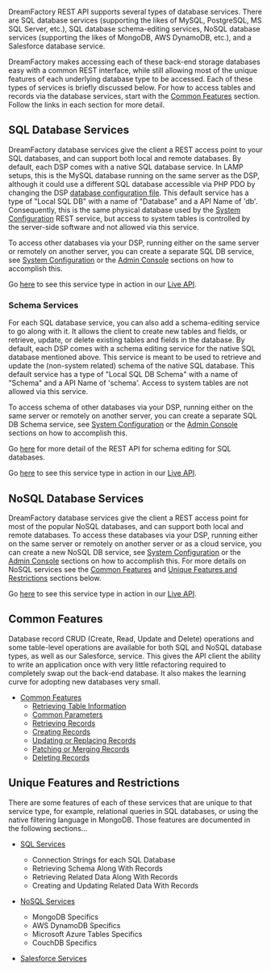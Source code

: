 DreamFactory REST API supports several types of database services. There are SQL database services (supporting the likes of MySQL, PostgreSQL, MS SQL Server, etc.), SQL database schema-editing services, NoSQL database services (supporting the likes of MongoDB, AWS DynamoDB, etc.), and a Salesforce database service.

DreamFactory makes accessing each of these back-end storage databases easy with a common REST interface, while still allowing most of the unique features of each underlying database type to be accessed. Each of these types of services is briefly discussed below. For how to access tables and records via the database services, start with the [Common Features](#common) section. Follow the links in each section for more detail.

## <a name="sql"></a>SQL Database Services

DreamFactory database services give the client a REST access point to your SQL databases, and can support both local and remote databases. By default, each DSP comes with a native SQL database service. In LAMP setups, this is the MySQL database running on the same server as the DSP, although it could use a different SQL database accessible via PHP PDO by changing the DSP [database configuration file](https://github.com/dreamfactorysoftware/dsp-core/blob/master/config/database.config.php-dist). This default service has a type of "Local SQL DB" with a name of "Database" and a API Name of 'db'. Consequently, this is the same physical database used by the [System Configuration](System-Configuration) REST service, but access to system tables is controlled by the server-side software and not allowed via this service.

To access other databases via your DSP, running either on the same server or remotely on another server, you can create a separate SQL DB service, see [System Configuration](System-Configuration) or the [Admin Console](Services) sections on how to accomplish this.

Go [here](https://dsp-sandman1.cloud.dreamfactory.com/swagger/#!/db) to see this service type in action in our [Live API](Admin-Console-api-sdk).

### <a name="sql-schema"></a>Schema Services

For each SQL database service, you can also add a schema-editing service to go along with it. It allows the client to create new tables and fields, or retrieve, update, or delete existing tables and fields in the database. By default, each DSP comes with a schema editing service for the native SQL database mentioned above. This service is meant to be used to retrieve and update the (non-system related) schema of the native SQL database. This default service has a type of "Local SQL DB Schema" with a name of "Schema" and a API Name of 'schema'. Access to system tables are not allowed via this service.

To access schema of other databases via your DSP, running either on the same server or remotely on another server, you can create a separate SQL DB Schema service, see [System Configuration](System-Configuration) or the [Admin Console](Services) sections on how to accomplish this.

Go [here](SQL-Schema-Services) for more detail of the REST API for schema editing for SQL databases.

Go [here](https://dsp-sandman1.cloud.dreamfactory.com/swagger/#!/schema) to see this service type in action in our [Live API](Admin-Console-api-sdk).

## <a name="nosql"></a>NoSQL Database Services

DreamFactory database services give the client a REST access point for most of the popular NoSQL databases, and can support both local and remote databases. To access these databases via your DSP, running either on the same server or remotely on another server or as a cloud service, you can create a new NoSQL DB service, see [System Configuration](System-Configuration) or the [Admin Console](Services) sections on how to accomplish this. For more details on NoSQL services see the [Common Features](#common) and [Unique Features and Restrictions](#unique) sections below.

Go [here](https://dsp-sandman1.cloud.dreamfactory.com/swagger/#!/nosql) to see this service type in action in our [Live API](Admin-Console-api-sdk).

## <a name="common"></a>Common Features

Database record CRUD (Create, Read, Update and Delete) operations and some table-level operations are available for both SQL and NoSQL database types, as well as our Salesforce, service. This gives the API client the ability to write an application once with very little refactoring required to completely swap out the back-end database. It also makes the learning curve for adopting new databases very small. 

* [Common Features](Database-Common-Features)
  * [Retrieving Table Information](Database-Common-Features#get-tables)
  * [Common Parameters](Database-Common-Features#common-params)
  * [Retrieving Records](Database-Retrieving-Records)
  * [Creating Records](Database-Creating-Records)
  * [Updating or Replacing Records](Database-Updating-Records)
  * [Patching or Merging Records](Database-Patching-Records)
  * [Deleting Records](Database-Deleting-Records)


## <a name="unique"></a>Unique Features and Restrictions

There are some features of each of these services that are unique to that service type, for example, relational queries in SQL databases, or using the native filtering language in MongoDB. Those features are documented in the following sections...

* [SQL Services](SQL-Database-Services)
  * Connection Strings for each SQL Database
  * Retrieving Schema Along With Records
  * Retrieving Related Data Along With Records
  * Creating and Updating Related Data With Records


* [NoSQL Services](NoSQL-Database-Services)
  * MongoDB Specifics
  * AWS DynamoDB Specifics
  * Microsoft Azure Tables Specifics
  * CouchDB Specifics


* [Salesforce Services](Salesforce-Services)
